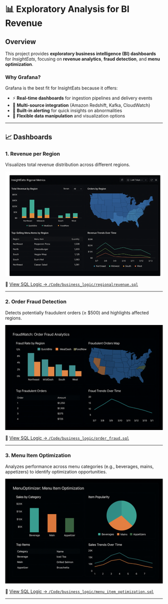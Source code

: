 # 📊 Exploratory Analysis for BI Revenue

## Overview

This project provides **exploratory business intelligence (BI) dashboards** for _InsightEats_, focusing on **revenue analytics**, **fraud detection**, and **menu optimization**.

### Why Grafana?

Grafana is the best fit for InsightEats because it offers:

- ⚡ **Real-time dashboards** for ingestion pipelines and delivery events
- 🔗 **Multi-source integration** (Amazon Redshift, Kafka, CloudWatch)
- 🚨 **Built-in alerting** for quick insights on abnormalities
- 🧩 **Flexible data manipulation** and visualization options

---

## 📈 Dashboards

### **1. Revenue per Region**

Visualizes total revenue distribution across different regions.

![Revenue Dashboard](/Diagrams/analysis_dashboard.png)

🔗 [View SQL Logic → `/Code/business_logic/regionalrevenue.sql`](/Code/business_logic/regionalrevenue.sql)

---

### **2. Order Fraud Detection**

Detects potentially fraudulent orders (≥ $500) and highlights affected regions.

![Fraud Detection](/Diagrams/fraud_detection.png)

🔗 [View SQL Logic → `/Code/business_logic/order_fraud.sql`](/Code/business_logic/order_fraud.sql)

---

### **3. Menu Item Optimization**

Analyzes performance across menu categories (e.g., beverages, mains, appetizers) to identify optimization opportunities.

![Menu Optimization](/Diagrams/menu_optimization.png)

🔗 [View SQL Logic → `/Code/business_logic/menu_item_optimization.sql`](/Code/business_logic/menu_item_optimization.sql)

---
